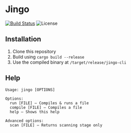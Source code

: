 # Jingo

[![Build Status](https://img.shields.io/endpoint.svg?url=https%3A%2F%2Factions-badge.atrox.dev%2Fowez%2Fjingo%2Fbadge&style=for-the-badge)](https://actions-badge.atrox.dev/owez/jingo/goto)
![License](https://img.shields.io/github/license/owez/jingo?style=for-the-badge)

## Installation

1. Clone this repository
2. Build using `cargo build --release`
3. Use the compiled binary at `/target/release/jingo-cli`

## Help

```none
Usage: jingo [OPTIONS]

Options:
  run [FILE] — Compiles & runs a file
  compile [FILE] — Compiles a file
  help — Shows this help

Advanced options:
  scan [FILE] — Returns scanning stage only
```
